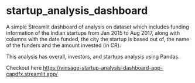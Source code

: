 # startup_analysis_dashboard
A simple Streamlit dashboard of analysis on dataset which includes funding 
information of the Indian startups from Jan 2015 to Aug 2017, along with columns with the date funded, the city the startup is based out of, the name of the funders and the amount invested (in CR).

This analysis has overall, investors, and startups analysis using Pandas.
 
Checkout here https://vinsage-startup-analysis-dashboard-app-capdfx.streamlit.app/
